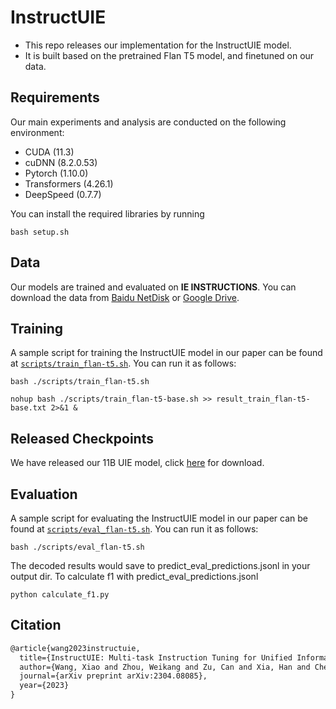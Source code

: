 # InstructUIE

- This repo releases our implementation for the InstructUIE model.
- It is built based on the pretrained Flan T5 model, and finetuned on our data.

## Requirements

Our main experiments and analysis are conducted on the following environment:

- CUDA (11.3)
- cuDNN (8.2.0.53)
- Pytorch (1.10.0)
- Transformers (4.26.1)
- DeepSpeed (0.7.7)

You can install the required libraries by running 

```
bash setup.sh
```


## Data

Our models are trained and evaluated on **IE INSTRUCTIONS**. 
You can download the data from [Baidu NetDisk](https://pan.baidu.com/s/1R0KqeyjPHrsGcPqsbsh1XA?from=init&pwd=ybkt) or [Google Drive](https://drive.google.com/file/d/1T-5IbocGka35I7X3CE6yKe5N_Xg2lVKT/view?usp=share_link).


## Training

A sample script for training the InstructUIE model in our paper can be found at [`scripts/train_flan-t5.sh`](scripts/train_flan-t5.sh). You can run it as follows:

```
bash ./scripts/train_flan-t5.sh
```

```
nohup bash ./scripts/train_flan-t5-base.sh >> result_train_flan-t5-base.txt 2>&1 &
```


## Released Checkpoints

We have released our 11B UIE model, click [here](https://huggingface.co/ZWK/InstructUIE) for download.


## Evaluation

A sample script for evaluating the InstructUIE model in our paper can be found at [`scripts/eval_flan-t5.sh`](scripts/eval_flan-t5.sh). You can run it as follows:

```
bash ./scripts/eval_flan-t5.sh
```
The decoded results would save to predict_eval_predictions.jsonl in your output dir. 
To calculate f1 with predict_eval_predictions.jsonl
```
python calculate_f1.py
```

## Citation
```latex
@article{wang2023instructuie,
  title={InstructUIE: Multi-task Instruction Tuning for Unified Information Extraction},
  author={Wang, Xiao and Zhou, Weikang and Zu, Can and Xia, Han and Chen, Tianze and Zhang, Yuansen and Zheng, Rui and Ye, Junjie and Zhang, Qi and Gui, Tao and others},
  journal={arXiv preprint arXiv:2304.08085},
  year={2023}
}
```



